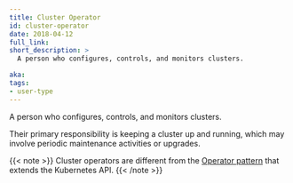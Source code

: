 ```yaml
---
title: Cluster Operator
id: cluster-operator
date: 2018-04-12
full_link:
short_description: >
  A person who configures, controls, and monitors clusters.

aka:
tags:
- user-type
---
```

 A person who configures, controls, and monitors clusters.

<!--more-->

Their primary responsibility is keeping a cluster up and running, which may involve periodic maintenance activities or upgrades.<br>

{{< note >}}
Cluster operators are different from the [Operator pattern](https://coreos.com/operators) that extends the Kubernetes API.
{{< /note >}}

